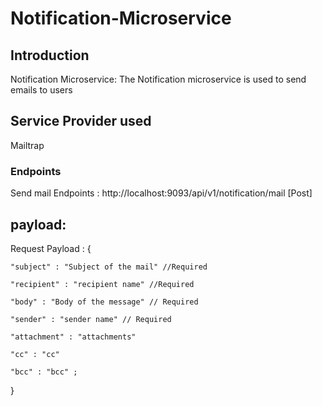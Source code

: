 # Notification-Microservice

## Introduction 
Notification Microservice: The Notification microservice is used to send emails to users 

## Service Provider used
Mailtrap


### Endpoints
Send mail Endpoints : http://localhost:9093/api/v1/notification/mail     [Post]

## payload:
Request Payload : 
{

    "subject" : "Subject of the mail" //Required

    "recipient" : "recipient name" //Required

    "body" : "Body of the message" // Required

    "sender" : "sender name" // Required

    "attachment" : "attachments" 
    
    "cc" : "cc"
    
    "bcc" : "bcc" ;

}
